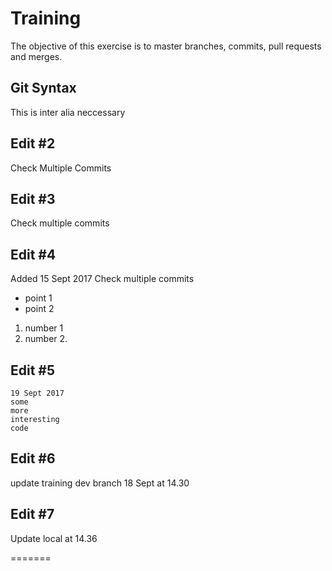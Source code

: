 # Training
The objective of this exercise is to master branches, commits, pull requests and merges.
## Git Syntax
This is inter alia neccessary 
## Edit #2
Check Multiple Commits
## Edit #3
Check multiple commits
## Edit #4
Added 15 Sept 2017
Check multiple commits
- point 1
- point 2
1. number 1
2. number 2.
## Edit #5
```
19 Sept 2017
some
more
interesting
code
```
## Edit #6
update training dev branch 18 Sept at 14.30

## Edit #7
Update local at 14.36

=======




